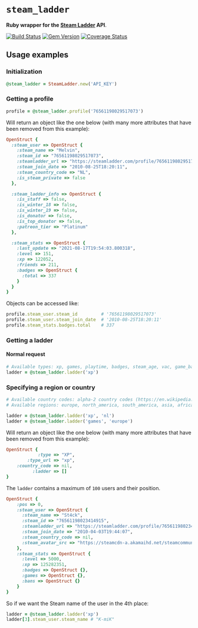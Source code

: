# `steam_ladder`
<b>Ruby wrapper for the <a href="https://steamladder.com/">Steam Ladder</a> API</b>.

[![Build Status](https://app.travis-ci.com/melvinsh/steam_ladder.svg?branch=main)](https://app.travis-ci.com/melvinsh/steam_ladder)  [![Gem Version](https://badge.fury.io/rb/steam_ladder.svg)](https://badge.fury.io/rb/steam_ladder)  [![Coverage Status](https://coveralls.io/repos/github/melvinsh/steam_ladder/badge.svg?branch=main)](https://coveralls.io/github/melvinsh/steam_ladder?branch=main)

## Usage examples
### Initialization
``` ruby
@steam_ladder = SteamLadder.new('API_KEY')
```

### Getting a profile
``` ruby
profile = @steam_ladder.profile('76561198029517073')
``` 

Will return an object like the one below (with many more attributes that have been removed from this example):

``` ruby
OpenStruct {
  :steam_user => OpenStruct {
    :steam_name => "Melvin",
    :steam_id => "76561198029517073",
    :steamladder_url => "https://steamladder.com/profile/76561198029517073/",
    :steam_join_date => "2010-08-25T18:20:11",
    :steam_country_code => "NL",
    :is_steam_private => false
  },

  :steam_ladder_info => OpenStruct {
    :is_staff => false,
    :is_winter_18 => false,
    :is_winter_19 => false,
    :is_donator => false,
    :is_top_donator => false,
    :patreon_tier => "Platinum"
  },

  :steam_stats => OpenStruct {
    :last_update => "2021-08-17T19:54:03.800318",
    :level => 151,
    :xp => 122052,
    :friends => 211,
    :badges => OpenStruct {
      :total => 337
    }
  }
}
```

Objects can be accessed like:

``` ruby
profile.steam_user.steam_id         # '76561198029517073'
profile.steam_user.steam_join_date  # '2010-08-25T18:20:11'
profile.steam_stats.badges.total    # 337
```

### Getting a ladder
#### Normal request
``` ruby
# Available types: xp, games, playtime, badges, steam_age, vac, game_ban
ladder = @steam_ladder.ladder('xp')
``` 

### Specifying a region or country
``` ruby
# Available country codes: alpha-2 country codes (https://en.wikipedia.org/wiki/ISO_3166-1_alpha-2)
# Available regions: europe, north_america, south_america, asia, africa, oceania, antarctica

ladder = @steam_ladder.ladder('xp', 'nl')
ladder = @steam_ladder.ladder('games', 'europe')
``` 

Will return an object like the one below (with many more attributes that have been removed from this example):

``` ruby
OpenStruct {
            :type => "XP",
        :type_url => "xp",
    :country_code => nil,
          :ladder => []
}
```

The `ladder` contains a maximum of `100` users and their position.

``` ruby
OpenStruct {
    :pos => 0,
    :steam_user => OpenStruct {
      :steam_name => "St4ck",
      :steam_id => "76561198023414915",
      :steamladder_url => "https://steamladder.com/profile/76561198023414915/",
      :steam_join_date => "2010-04-03T19:44:07",
      :steam_country_code => nil,
      :steam_avatar_src => "https://steamcdn-a.akamaihd.net/steamcommunity/public/images/avatars/c4/c4cad1abe3a53c25e26a827655804bf754fbbe76_full.jpg"
    },
    :steam_stats => OpenStruct {
      :level => 5000,
      :xp => 125282351,
      :badges => OpenStruct {},
      :games => OpenStruct {},
      :bans => OpenStruct {}
    }
}    
```

So if we want the Steam name of the user in the 4th place:

``` ruby
ladder = @steam_ladder.ladder('xp')
ladder[3].steam_user.steam_name # "K-miK"
```

